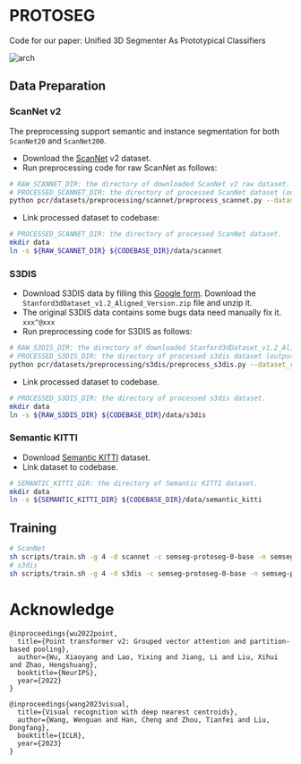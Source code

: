 # PROTOSEG

Code for our paper: Unified 3D Segmenter As Prototypical Classifiers

![arch](img/arch.png)

## Data Preparation

### ScanNet v2

The preprocessing support semantic and instance segmentation for both `ScanNet20` and `ScanNet200`.

- Download the [ScanNet](http://www.scan-net.org/) v2 dataset.
- Run preprocessing code for raw ScanNet as follows:

```bash
# RAW_SCANNET_DIR: the directory of downloaded ScanNet v2 raw dataset.
# PROCESSED_SCANNET_DIR: the directory of processed ScanNet dataset (output dir).
python pcr/datasets/preprocessing/scannet/preprocess_scannet.py --dataset_root ${RAW_SCANNET_DIR} --output_root ${PROCESSED_SCANNET_DIR}
```

- Link processed dataset to codebase:
```bash
# PROCESSED_SCANNET_DIR: the directory of processed ScanNet dataset.
mkdir data
ln -s ${RAW_SCANNET_DIR} ${CODEBASE_DIR}/data/scannet
```

### S3DIS

- Download S3DIS data by filling this [Google form](https://docs.google.com/forms/d/e/1FAIpQLScDimvNMCGhy_rmBA2gHfDu3naktRm6A8BPwAWWDv-Uhm6Shw/viewform?c=0&w=1). Download the `Stanford3dDataset_v1.2_Aligned_Version.zip` file and unzip it.
- The original S3DIS data contains some bugs data need manually fix it. `xxx^@xxx`
- Run preprocessing code for S3DIS as follows:

```bash
# RAW_S3DIS_DIR: the directory of downloaded Stanford3dDataset_v1.2_Aligned_Version dataset.
# PROCESSED_S3DIS_DIR: the directory of processed s3dis dataset (output dir).
python pcr/datasets/preprocessing/s3dis/preprocess_s3dis.py --dataset_root ${RAW_S3DIS_DIR} --output_root ${PROCESSED_S3DIS_DIR}
```
- Link processed dataset to codebase.
```bash
# PROCESSED_S3DIS_DIR: the directory of processed s3dis dataset.
mkdir data
ln -s ${RAW_S3DIS_DIR} ${CODEBASE_DIR}/data/s3dis
```

### Semantic KITTI
- Download [Semantic KITTI](http://www.semantic-kitti.org/dataset.html#download) dataset.
- Link dataset to codebase.
```bash
# SEMANTIC_KITTI_DIR: the directory of Semantic KITTI dataset.
mkdir data
ln -s ${SEMANTIC_KITTI_DIR} ${CODEBASE_DIR}/data/semantic_kitti
```

## Training
```bash
# ScanNet
sh scripts/train.sh -g 4 -d scannet -c semseg-protoseg-0-base -n semseg-protoseg-0-base
# s3dis
sh scripts/train.sh -g 4 -d s3dis -c semseg-protoseg-0-base -n semseg-protoseg-0-base
```

# Acknowledge
```shell
@inproceedings{wu2022point,
  title={Point transformer v2: Grouped vector attention and partition-based pooling},
  author={Wu, Xiaoyang and Lao, Yixing and Jiang, Li and Liu, Xihui and Zhao, Hengshuang},
  booktitle={NeurIPS},
  year={2022}
}
```

```shell
@inproceedings{wang2023visual,
  title={Visual recognition with deep nearest centroids},
  author={Wang, Wenguan and Han, Cheng and Zhou, Tianfei and Liu, Dongfang},
  booktitle={ICLR},
  year={2023}
}
```
